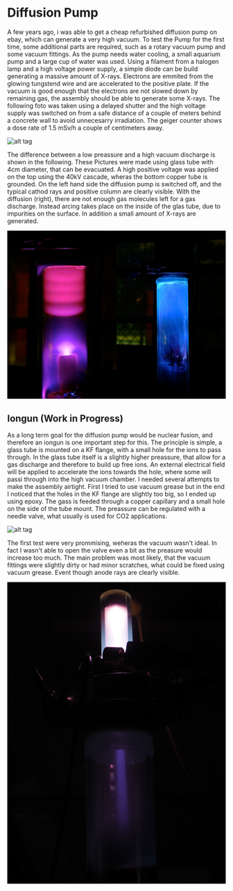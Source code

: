 # Diffusion Pump

A few years ago, i was able to get a cheap refurbished diffusion pump on ebay, which can generate a very high vacuum.
To test the Pump for the first time, some additional parts are required, such as a rotary vacuum pump and some vacuum fittings.
As the pump needs water cooling, a small aquarium pump and a large cup of water was used.
Using a filament from a halogen lamp and a high voltage power supply, a simple diode can be build generating a massive amount of X-rays.
Electrons are emmited from the glowing tungstend wire and are accelerated to the positive plate.
If the vacuum is good enough that the electrons are not slowed down by remaining gas, the assembly should be able to generate some X-rays.
The following foto was taken using a delayed shutter and the high voltage supply was switched on from a safe distance of a couple of meters behind a concrete wall to avoid unnecesarry irradiation.
The geiger counter shows a dose rate of 1.5 mSv/h a couple of centimeters away.

![alt tag](images/xray.jpg)

The difference between a low preassure and a high vacuum discharge is shown in the following.
These Pictures were made using glass tube with 4cm diameter, that can be evacuated.
A high positive voltage was applied on the top using the 40kV cascade, wheras the bottom copper tube is grounded.
On the left hand side the diffusion pump is switched off, and the typical cathod rays and positive column are clearly visible.
With the diffusion (right), there are not enough gas molecules left for a gas discharge.
Instead arcing takes place on the inside of the glas tube, due to impurities on the surface.
In addition a small amount of X-rays are generated.

![alt tag](images/disch.jpg)


## Iongun (Work in Progress)

As a long term goal for the diffusion pump would be nuclear fusion, and therefore an iongun is one important step for this.
The principle is simple, a glass tube is mounted on a KF flange, with a small hole for the ions to pass through.
In the glass tube itself is a slightly higher preassure, that allow for a gas discharge and therefore to build up free ions.
An external electrical field will be applied to accelerate the ions towards the hole, where some will passi through into the high vacuum chamber.
I needed several attempts to make the assembly airtight.
First I tried to use vacuum grease but in the end I noticed that the holes in the KF flange are slightly too big, so I ended up using epoxy.
The gass is feeded through a copper capillary and a small hole on the side of the tube mount.
The preassure can be regulated with a needle valve, what usually is used for CO2 applications.


![alt tag](images/iongun.jpg)

The first test were very prommising, weheras the vacuum wasn't ideal.
In fact I wasn't able to open the valve even a bit as the preasure would increase too much.
The main problem was most likely, that the vacuum fittings were slightly dirty or had minor scratches, what could be fixed using vacuum grease.
Event though anode rays are clearly visible.

![alt tag](images/ionray.jpg)
